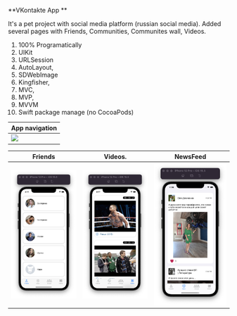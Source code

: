 **VKontakte App **

It's a pet project with social media platform (russian social media). Added several pages with Friends, Communities, Communites wall, Videos.

1. 100% Programatically
2. UIKit
3. URLSession
4. AutoLayout,
5. SDWebImage
6. Kingfisher,
7. MVC,
8. MVP,
9. MVVM
10. Swift package manage (no CocoaPods)

| App navigation        |
|-----------------------|
| ![](vk_video.gif)     |

| Friends               | Videos.              |   NewsFeed           |
| ----------------------| ---------------------|----------------------|
| ![](friendsVC1.png)   | ![](videosVC.png)    | ![](newsFeedVC.png)  |



